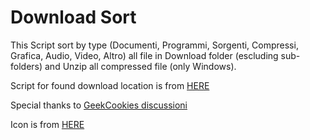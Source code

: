 # Download Sort

This Script sort by type (Documenti, Programmi, Sorgenti, Compressi, Grafica, Audio, Video, Altro) all file in Download folder (escluding sub-folders) and Unzip all compressed file (only Windows).

Script for found download location is from [HERE](https://stackoverflow.com/questions/35851281/python-finding-the-users-downloads-folder)

Special thanks to [GeekCookies discussioni](https://t.me/geekcookies)

Icon is from [HERE](https://www.flaticon.com/free-icon/straightedge_120098)